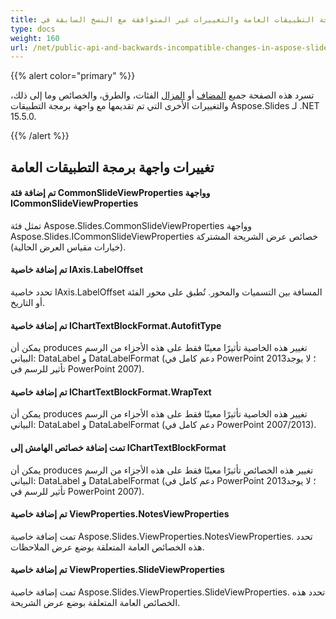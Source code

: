 ```yaml
---
title: واجهة برمجة التطبيقات العامة والتغييرات غير المتوافقة مع النسخ السابقة في Aspose.Slides لـ .NET 15.5.0
type: docs
weight: 160
url: /net/public-api-and-backwards-incompatible-changes-in-aspose-slides-for-net-15-5-0/
---
```


{{% alert color="primary" %}} 

تسرد هذه الصفحة جميع [المضاف](/slides/net/public-api-and-backwards-incompatible-changes-in-aspose-slides-for-net-15-5-0/) أو [المزال](/slides/net/public-api-and-backwards-incompatible-changes-in-aspose-slides-for-net-15-5-0/) الفئات، والطرق، والخصائص وما إلى ذلك، والتغييرات الأخرى التي تم تقديمها مع واجهة برمجة التطبيقات Aspose.Slides لـ .NET 15.5.0.

{{% /alert %}} 
## **تغييرات واجهة برمجة التطبيقات العامة**
#### **تم إضافة فئة CommonSlideViewProperties وواجهة ICommonSlideViewProperties**
تمثل فئة Aspose.Slides.CommonSlideViewProperties وواجهة Aspose.Slides.ICommonSlideViewProperties خصائص عرض الشريحة المشتركة (خيارات مقياس العرض الحالية).
#### **تم إضافة خاصية IAxis.LabelOffset**
تحدد خاصية IAxis.LabelOffset المسافة بين التسميات والمحور. تُطبق على محور الفئة أو التاريخ.
#### **تم إضافة خاصية IChartTextBlockFormat.AutofitType**
يمكن أن produces تغيير هذه الخاصية تأثيرًا معينًا فقط على هذه الأجزاء من الرسم البياني: DataLabel و DataLabelFormat (دعم كامل في PowerPoint 2013؛ لا يوجد تأثير للرسم في PowerPoint 2007).
#### **تم إضافة خاصية IChartTextBlockFormat.WrapText**
يمكن أن produces تغيير هذه الخاصية تأثيرًا معينًا فقط على هذه الأجزاء من الرسم البياني: DataLabel و DataLabelFormat (دعم كامل في PowerPoint 2007/2013).
#### **تمت إضافة خصائص الهامش إلى IChartTextBlockFormat**
يمكن أن produces تغيير هذه الخصائص تأثيرًا معينًا فقط على هذه الأجزاء من الرسم البياني: DataLabel و DataLabelFormat (دعم كامل في PowerPoint 2013؛ لا يوجد تأثير للرسم في PowerPoint 2007).
#### **تم إضافة خاصية ViewProperties.NotesViewProperties**
تمت إضافة خاصية Aspose.Slides.ViewProperties.NotesViewProperties. تحدد هذه الخصائص العامة المتعلقة بوضع عرض الملاحظات.
#### **تم إضافة خاصية ViewProperties.SlideViewProperties**
تمت إضافة خاصية Aspose.Slides.ViewProperties.SlideViewProperties. تحدد هذه الخصائص العامة المتعلقة بوضع عرض الشريحة.